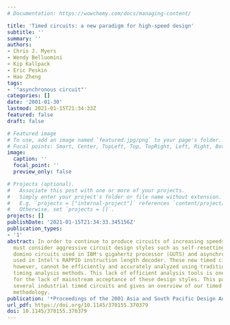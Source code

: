 ```yaml
---
# Documentation: https://wowchemy.com/docs/managing-content/

title: 'Timed circuits: a new paradigm for high-speed design'
subtitle: ''
summary: ''
authors:
- Chris J. Myers
- Wendy Belluomini
- Kip Kallpack
- Eric Peskin
- Hao Zheng
tags:
- '"asynchronous circuit"'
categories: []
date: '2001-01-30'
lastmod: 2021-01-15T21:34:33Z
featured: false
draft: false

# Featured image
# To use, add an image named `featured.jpg/png` to your page's folder.
# Focal points: Smart, Center, TopLeft, Top, TopRight, Left, Right, BottomLeft, Bottom, BottomRight.
image:
  caption: ''
  focal_point: ''
  preview_only: false

# Projects (optional).
#   Associate this post with one or more of your projects.
#   Simply enter your project's folder or file name without extension.
#   E.g. `projects = ["internal-project"]` references `content/project/deep-learning/index.md`.
#   Otherwise, set `projects = []`.
projects: []
publishDate: '2021-01-15T21:34:33.345156Z'
publication_types:
- '1'
abstract: In order to continue to produce circuits of increasing speeds, designers
  must consider aggressive circuit design styles such as self-resetting or delayed-reset
  domino circuits used in IBM's gigahertz processor (GUTS) and asynchronous circuits
  used in Intel's RAPPID instruction length decoder. These new timed circuit styles,
  however, cannot be efficiently and accurately analyzed using traditional static
  timing analysis methods. This lack of efficient analysis tools is one of the reasons
  for the lack of mainstream acceptance of these design styles. This paper discusses
  several industrial timed circuits and gives an overview of our timed circuit design
  methodology.
publication: '*Proceedings of the 2001 Asia and South Pacific Design Automation Conference*'
url_pdf: https://doi.org/10.1145/370155.370379
doi: 10.1145/370155.370379
---
```

